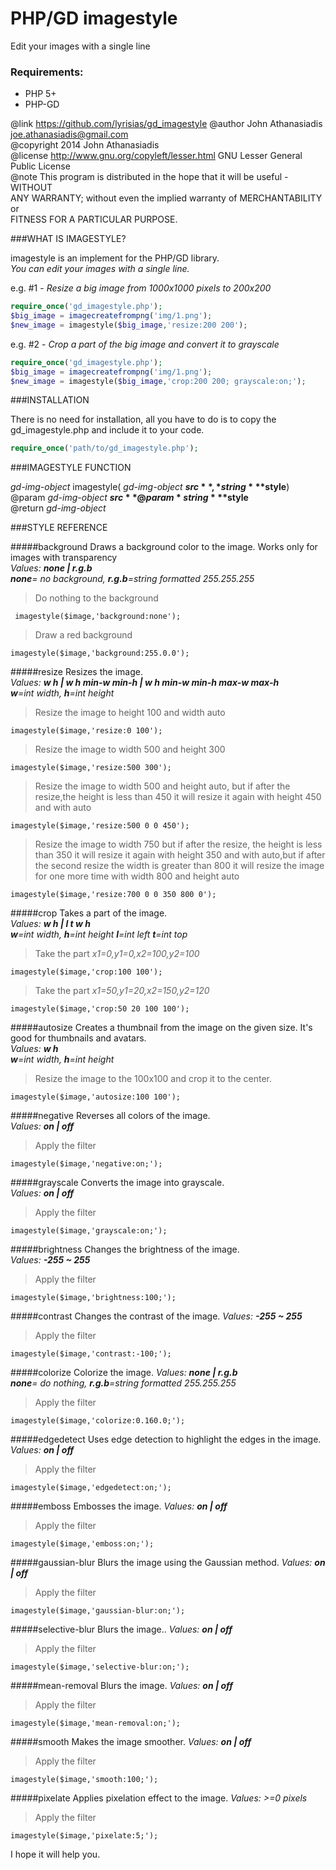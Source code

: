 PHP/GD imagestyle 
=================
Edit your images with a single line

### Requirements:
* PHP 5+
* PHP-GD

@link https://github.com/lyrisias/gd_imagestyle
@author John Athanasiadis <joe.athanasiadis@gmail.com>  
@copyright 2014 John Athanasiadis  
@license http://www.gnu.org/copyleft/lesser.html GNU Lesser General Public License  
@note This program is distributed in the hope that it will be useful - WITHOUT  
ANY WARRANTY; without even the implied warranty of MERCHANTABILITY or  
FITNESS FOR A PARTICULAR PURPOSE.  

###WHAT IS IMAGESTYLE?

imagestyle is an implement for the PHP/GD library.  
*You can edit your images with a single line.*

e.g. #1 - *Resize a big image from 1000x1000 pixels to 200x200*
```php
require_once('gd_imagestyle.php');
$big_image = imagecreatefrompng('img/1.png');
$new_image = imagestyle($big_image,'resize:200 200');
```
e.g. #2 - *Crop a part of the big image and convert it to grayscale*
```php
require_once('gd_imagestyle.php');
$big_image = imagecreatefrompng('img/1.png');
$new_image = imagestyle($big_image,'crop:200 200; grayscale:on;'); 
```

###INSTALLATION

There is no need for installation, all you have to do is to copy the gd_imagestyle.php and include it to your code.
```php
require_once('path/to/gd_imagestyle.php');
```

###IMAGESTYLE FUNCTION

*gd-img-object* imagestyle( *gd-img-object* **$src**, *string* **$style**)  
@param *gd-img-object* **$src**  
@param *string* **$style**  
@return *gd-img-object*

###STYLE REFERENCE

#####background
Draws a background color to the image. Works only for images with transparency  
*Values: __none | r.g.b__*  
*__none__= no background, __r.g.b__=string formatted 255.255.255*
>Do nothing to the background  
```
 imagestyle($image,'background:none'); 
```
>Draw a red background  
```
imagestyle($image,'background:255.0.0'); 
```

#####resize
Resizes the image.  
*Values: __w h | w h min-w min-h | w h min-w min-h max-w max-h__*  
*__w__=int width, __h__=int height*
>Resize the image to height 100 and width auto 
```
imagestyle($image,'resize:0 100'); 
```
>Resize the image to width 500 and height 300
```
imagestyle($image,'resize:500 300'); 
```
>Resize the image to width 500 and height auto, but if after the resize,the height is less than 450 it will resize it again with height 450 and with auto
```
imagestyle($image,'resize:500 0 0 450'); 
```
>Resize the image to width 750 but if after the resize, the height is less than 350 it will resize it again with height 350 and with auto,but if after the second resize the width is greater than 800 it will resize the image for one more time with width 800 and height auto
```
imagestyle($image,'resize:700 0 0 350 800 0'); 
```

#####crop
Takes a part of the image.  
*Values: __w h | l t w h__*  
*__w__=int width, __h__=int height __l__=int left __t__=int top*
>Take the part *x1=0,y1=0,x2=100,y2=100* 
```
imagestyle($image,'crop:100 100'); 
```
>Take the part *x1=50,y1=20,x2=150,y2=120* 
```
imagestyle($image,'crop:50 20 100 100');  
```

#####autosize
Creates a thumbnail from the image on the given size. It's good for thumbnails and avatars.  
*Values: __w h__*  
*__w__=int width, __h__=int height*
>Resize the image to the 100x100 and crop it to the center. 
```
imagestyle($image,'autosize:100 100');  
```

#####negative
Reverses all colors of the image.  
*Values: __on | off__*
>Apply the filter
```
imagestyle($image,'negative:on;');   
```

#####grayscale
Converts the image into grayscale.  
*Values: __on | off__*
>Apply the filter
```
imagestyle($image,'grayscale:on;');  
```

#####brightness
Changes the brightness of the image.  
*Values: __-255 ~ 255__*
>Apply the filter
```
imagestyle($image,'brightness:100;'); 
```

#####contrast
Changes the contrast of the image. 
*Values: __-255 ~ 255__*
>Apply the filter
```
imagestyle($image,'contrast:-100;'); 
```

#####colorize
Colorize the image.
*Values: __none | r.g.b__*  
*__none__= do nothing, __r.g.b__=string formatted 255.255.255*
>Apply the filter
```
imagestyle($image,'colorize:0.160.0;'); 
```

#####edgedetect
Uses edge detection to highlight the edges in the image.
*Values: __on | off__*
>Apply the filter
```
imagestyle($image,'edgedetect:on;'); 
```

#####emboss
Embosses the image.
*Values: __on | off__*
>Apply the filter
```
imagestyle($image,'emboss:on;'); 
```

#####gaussian-blur
Blurs the image using the Gaussian method.
*Values: __on | off__*
>Apply the filter
```
imagestyle($image,'gaussian-blur:on;');  
```

#####selective-blur
Blurs the image..
*Values: __on | off__*
>Apply the filter
```
imagestyle($image,'selective-blur:on;'); 
```

#####mean-removal
Blurs the image.
*Values: __on | off__*
>Apply the filter
```
imagestyle($image,'mean-removal:on;'); 
```

#####smooth
Makes the image smoother.
*Values: __on | off__*
>Apply the filter
```
imagestyle($image,'smooth:100;'); 
```
#####pixelate
Applies pixelation effect to the image.
*Values: >=0 pixels*
>Apply the filter
```
imagestyle($image,'pixelate:5;'); 
```

 
I hope it will help you.
 
